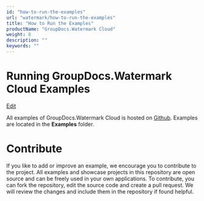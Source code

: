 ```yaml
---
id: "how-to-run-the-examples"
url: "watermark/how-to-run-the-examples"
title: "How to Run the Examples"
productName: "GroupDocs.Watermark Cloud"
weight: 8
description: ""
keywords: ""
---
```






# Running GroupDocs.Watermark Cloud Examples #

[Edit](https://wiki.groupdocs.https://github.com/groupdocs-watermark-cloud/getting-started/how-to-run-the-examples/)

All examples of GroupDocs.Watermark Cloud is hosted on [Github](https://github.com/groupdocs-Watermark-cloud). Examples are located in the **Examples** folder.

# Contribute #



If you like to add or improve an example, we encourage you to contribute to the project. All examples and showcase projects in this repository are open source and can be freely used in your own applications.
To contribute, you can fork the repository, edit the source code and create a pull request. We will review the changes and include them in the repository if found helpful.